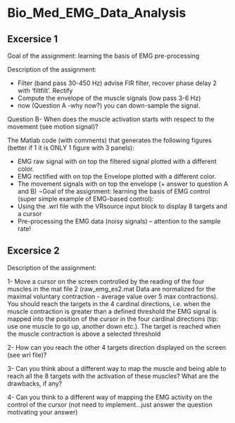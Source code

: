 # Bio_Med_EMG_Data_Analysis

## Excersice 1
Goal of the assignment: learning the basis of EMG pre-processing

Description of the assignment:

- Filter (band pass 30-450 Hz) advise FIR filter, recover phase delay 2 with ‘filtfilt’.
Rectify
- Compute the envelope of the muscle signals (low pass 3-6 Hz)
- now (Question A -why now?) you can down-sample the signal.

Question B- When does the muscle activation starts with respect to the movement (see motion signal)?

The Matlab code (with comments) that generates the following figures (better if 1 it is ONLY 1 figure with 3 panels):

- EMG raw signal with on top the filtered signal plotted with a different color.
- EMG rectified with on top the Envelope plotted with a different color.
- The movement signals with on top the envelope (+ answer to question A and B) ¬Goal of the assignment: learning the basis of EMG control (super simple example of EMG-based control):
- Using the .wrl file with the VRsource input block to display 8 targets and a cursor
- Pre-processing the EMG data (noisy signals) – attention to the sample rate!

## Excersice 2
Description of the assignment: 

1- Move a cursor on the screen controlled by the reading of the four muscles in the mat file 2 (raw_emg_es2.mat Data are normalized for the maximal voluntary contraction - average value over 5 max contractions). You should reach the targets in the 4 cardinal directions, i.e. when the muscle contraction is greater than a defined threshold the EMG signal is mapped into the position of the cursor in the four cardinal directions (tip: use one muscle to go up, another down etc.). The target is reached when the muscle contraction is above a selected threshold

2- How can you reach the other 4 targets direction displayed on the screen (see wrl file)?

3- Can you think about a different way to map the muscle and being able to reach all the 8 targets with the activation of these muscles? What are the drawbacks, if any?

4- Can you think to a different way of mapping the EMG activity on the control of the cursor (not need to implement…just answer the question motivating your answer)

